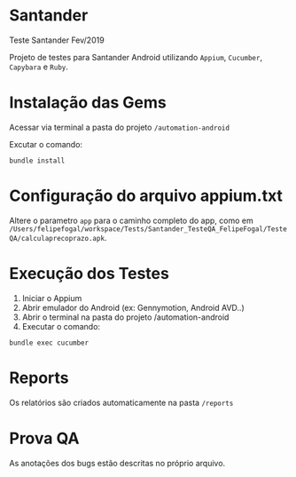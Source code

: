 # Santander
Teste Santander Fev/2019

Projeto de testes para Santander Android utilizando `Appium`, `Cucumber`, `Capybara` e `Ruby`.


# Instalação das Gems

Acessar via terminal a pasta do projeto `/automation-android`

Excutar o comando: 

```
bundle install
```


# Configuração do arquivo appium.txt

Altere o parametro `app` para o caminho completo do app, como em `/Users/felipefogal/workspace/Tests/Santander_TesteQA_FelipeFogal/TesteQA/calculaprecoprazo.apk`.


# Execução dos Testes

1. Iniciar o Appium
2. Abrir emulador do Android (ex: Gennymotion, Android AVD..)
3. Abrir o terminal na pasta do projeto /automation-android
4. Executar o comando:

```
bundle exec cucumber
```

# Reports

Os relatórios são criados automaticamente na pasta `/reports`


# Prova QA

As anotações dos bugs estão descritas no próprio arquivo. 